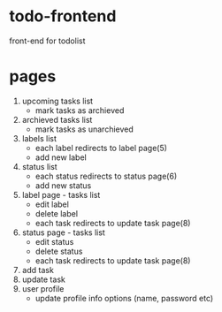 # todo-frontend
front-end for todolist

# pages
  1. upcoming tasks list
      - mark tasks as archieved
  2. archieved tasks list
      - mark tasks as unarchieved
  3. labels list
      - each label redirects to label page(5)
      - add new label
  4. status list
      - each status redirects to status page(6)
      - add new status
  5. label page - tasks list
      - edit label
      - delete label
      - each task redirects to update task page(8)
  6. status page - tasks list
      - edit status
      - delete status
      - each task redirects to update task page(8)
  7. add task
  8. update task
  9. user profile
      - update profile info options (name, password etc)
